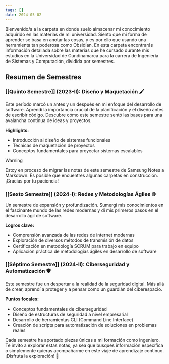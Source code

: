 ```yaml
---
tags: []
date: 2024-05-02
---
```

Bienvenido/a a la carpeta en donde suelo almacenar mi conocimiento adquirido en las materias de mi universidad. Siento que mi forma de aprender se basa en anotar las cosas, y es por ello que usando una herramienta tan poderosa como Obsidian. En esta carpeta encontrarás información detallada sobre las materias que he cursado durante mis estudios en la Universidad de Cundinamarca para la carrera de Ingeniería de Sistemas y Computación, dividida por semestres.

## Resumen de Semestres

### [[Quinto Semestre]] (2023-II): Diseño y Maquetación 🖌️

Este período marcó un antes y un después en mi enfoque del desarrollo de software. Aprendí la importancia crucial de la planificación y el diseño antes de escribir código. Descubre cómo este semestre sentó las bases para una avalancha continua de ideas y proyectos.

**Highlights:**

- Introducción al diseño de sistemas funcionales
- Técnicas de maquetación de proyectos
- Conceptos fundamentales para proyectar sistemas escalables

> [!Warning]
>  Estoy en proceso de migrar las notas de este semestre de Samsung Notes a Markdown. Es posible que encuentres algunas carpetas en construcción. ¡Gracias por tu paciencia!

### [[Sexto Semestre]] (2024-I): Redes y Metodologías Ágiles 🌐

Un semestre de expansión y profundización. Sumergí mis conocimientos en el fascinante mundo de las redes modernas y di mis primeros pasos en el desarrollo ágil de software.

**Logros clave:**

- Comprensión avanzada de las redes de internet modernas
- Exploración de diversos métodos de transmisión de datos
- Certificación en metodología SCRUM para trabajo en equipo
- Aplicación práctica de metodologías ágiles en desarrollo de software

### [[Séptimo Semestre]] (2024-II): Ciberseguridad y Automatización 🛡️

Este semestre fue un despertar a la realidad de la seguridad digital. Más allá de crear, aprendí a proteger y a pensar como un guardián del ciberespacio.

**Puntos focales:**

- Conceptos fundamentales de ciberseguridad
- Diseño de estructuras de seguridad a nivel empresarial
- Desarrollo de herramientas CLI (Command Line Interface)
- Creación de scripts para automatización de soluciones en problemas reales

Cada semestre ha aportado piezas únicas a mi formación como ingeniero. Te invito a explorar estas notas, ya sea que busques información específica o simplemente quieras acompañarme en este viaje de aprendizaje continuo. ¡Disfruta la exploración! 🚀